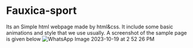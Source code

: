 # Fauxica-sport
Its an Simple html webpage made by html&css.
It include some basic animations and style that we use usually.
A screenshot of the sample page is given below
![WhatsApp Image 2023-10-19 at 2 52 26 PM](https://github.com/Swathi014/Fauxica-sport/assets/61023336/3642d937-ba1c-4f70-ad95-4f547454e6a9)
